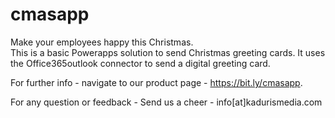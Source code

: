 # cmasapp
Make your employees happy this Christmas.  
This is a basic Powerapps solution to send Christmas greeting cards.
It uses the Office365outlook connector to send a digital greeting card.  
  

For further info - navigate to our product page - https://bit.ly/cmasapp. 
  
For any question or feedback - Send us a cheer - info[at]kadurismedia.com
